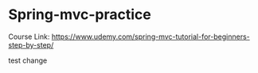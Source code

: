 # Spring-mvc-practice

Course Link: https://www.udemy.com/spring-mvc-tutorial-for-beginners-step-by-step/


test change
